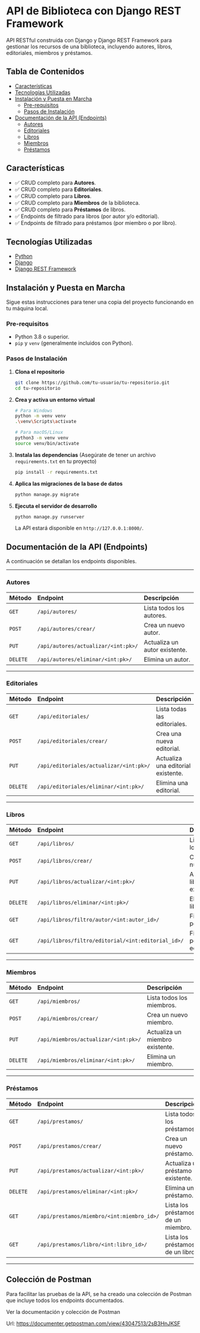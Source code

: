 # API de Biblioteca con Django REST Framework

API RESTful construida con Django y Django REST Framework para gestionar los recursos de una biblioteca, incluyendo autores, libros, editoriales, miembros y préstamos.

## Tabla de Contenidos

- [Características](#características)
- [Tecnologías Utilizadas](#tecnologías-utilizadas)
- [Instalación y Puesta en Marcha](#instalación-y-puesta-en-marcha)
  - [Pre-requisitos](#pre-requisitos)
  - [Pasos de Instalación](#pasos-de-instalación)
- [Documentación de la API (Endpoints)](#documentación-de-la-api-endpoints)
  - [Autores](#autores)
  - [Editoriales](#editoriales)
  - [Libros](#libros)
  - [Miembros](#miembros)
  - [Préstamos](#préstamos)

## Características

- ✅ CRUD completo para **Autores**.
- ✅ CRUD completo para **Editoriales**.
- ✅ CRUD completo para **Libros**.
- ✅ CRUD completo para **Miembros** de la biblioteca.
- ✅ CRUD completo para **Préstamos** de libros.
- ✅ Endpoints de filtrado para libros (por autor y/o editorial).
- ✅ Endpoints de filtrado para préstamos (por miembro o por libro).

## Tecnologías Utilizadas

- [Python](https://www.python.org/)
- [Django](https://www.djangoproject.com/)
- [Django REST Framework](https://www.django-rest-framework.org/)

## Instalación y Puesta en Marcha

Sigue estas instrucciones para tener una copia del proyecto funcionando en tu máquina local.

### Pre-requisitos

- Python 3.8 o superior.
- `pip` y `venv` (generalmente incluidos con Python).

### Pasos de Instalación

1.  **Clona el repositorio**
    ```bash
    git clone https://github.com/tu-usuario/tu-repositorio.git
    cd tu-repositorio
    ```

2.  **Crea y activa un entorno virtual**
    ```bash
    # Para Windows
    python -m venv venv
    .\venv\Scripts\activate

    # Para macOS/Linux
    python3 -m venv venv
    source venv/bin/activate
    ```

3.  **Instala las dependencias**
    (Asegúrate de tener un archivo `requirements.txt` en tu proyecto)
    ```bash
    pip install -r requirements.txt
    ```

4.  **Aplica las migraciones de la base de datos**
    ```bash
    python manage.py migrate
    ```

5.  **Ejecuta el servidor de desarrollo**
    ```bash
    python manage.py runserver
    ```

    La API estará disponible en `http://127.0.0.1:8000/`.

## Documentación de la API (Endpoints)

A continuación se detallan los endpoints disponibles.

---

### Autores

| Método | Endpoint                 | Descripción                      |
| :----- | :----------------------- | :------------------------------- |
| `GET`  | `/api/autores/`          | Lista todos los autores.         |
| `POST` | `/api/autores/crear/`    | Crea un nuevo autor.             |
| `PUT`  | `/api/autores/actualizar/<int:pk>/` | Actualiza un autor existente.    |
| `DELETE`| `/api/autores/eliminar/<int:pk>/`   | Elimina un autor.                |

---

### Editoriales

| Método | Endpoint                 | Descripción                      |
| :----- | :----------------------- | :------------------------------- |
| `GET`  | `/api/editoriales/`      | Lista todas las editoriales.     |
| `POST` | `/api/editoriales/crear/`| Crea una nueva editorial.        |
| `PUT`  | `/api/editoriales/actualizar/<int:pk>/` | Actualiza una editorial existente. |
| `DELETE`| `/api/editoriales/eliminar/<int:pk>/`   | Elimina una editorial.           |

---

### Libros

| Método | Endpoint                 | Descripción                      |
| :----- | :----------------------- | :------------------------------- |
| `GET`  | `/api/libros/`           | Lista todos los libros.          |
| `POST` | `/api/libros/crear/`     | Crea un nuevo libro.             |
| `PUT`  | `/api/libros/actualizar/<int:pk>/` | Actualiza un libro existente.    |
| `DELETE`| `/api/libros/eliminar/<int:pk>/`   | Elimina un libro.                |
| `GET`  | `/api/libros/filtro/autor/<int:autor_id>/` | Filtra libros por autor.         |
| `GET`  | `/api/libros/filtro/editorial/<int:editorial_id>/` | Filtra libros por editorial.     |

---

### Miembros

| Método | Endpoint                 | Descripción                      |
| :----- | :----------------------- | :------------------------------- |
| `GET`  | `/api/miembros/`         | Lista todos los miembros.        |
| `POST` | `/api/miembros/crear/`   | Crea un nuevo miembro.           |
| `PUT`  | `/api/miembros/actualizar/<int:pk>/` | Actualiza un miembro existente.  |
| `DELETE`| `/api/miembros/eliminar/<int:pk>/`   | Elimina un miembro.              |

---

### Préstamos

| Método | Endpoint                 | Descripción                      |
| :----- | :----------------------- | :------------------------------- |
| `GET`  | `/api/prestamos/`        | Lista todos los préstamos.       |
| `POST` | `/api/prestamos/crear/`  | Crea un nuevo préstamo.          |
| `PUT`  | `/api/prestamos/actualizar/<int:pk>/` | Actualiza un préstamo existente. |
| `DELETE`| `/api/prestamos/eliminar/<int:pk>/`   | Elimina un préstamo.             |
| `GET`  | `/api/prestamos/miembro/<int:miembro_id>/` | Lista los préstamos de un miembro. |
| `GET`  | `/api/prestamos/libro/<int:libro_id>/`     | Lista los préstamos de un libro.   |

---

## Colección de Postman

Para facilitar las pruebas de la API, se ha creado una colección de Postman que incluye todos los endpoints documentados.

Ver la documentación y colección de Postman

Url: https://documenter.getpostman.com/view/43047513/2sB3HnJKSF